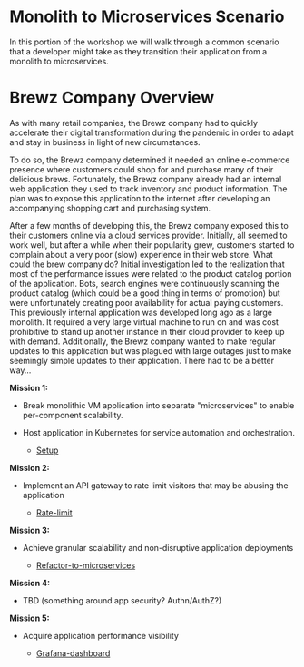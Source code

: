 # Monolith to Microservices Scenario
In this portion of the workshop we will walk through a common scenario that a developer might take as they transition their application from a monolith to microservices. 

# Brewz Company Overview
As with many retail companies, the Brewz company had to quickly accelerate their digital transformation during the pandemic in order to adapt and stay in business in light of new circumstances. 

To do so, the Brewz company determined it needed an online e-commerce presence where customers could shop for and purchase many of their delicious brews. Fortunately, the Brewz company already had an internal web application they used to track inventory and product information. The plan was to expose this application to the internet after developing an accompanying shopping cart and purchasing system.  

After a few months of developing this, the Brewz company exposed this to their customers online via a cloud services provider. Initially, all seemed to work well, but after a while when their popularity grew, customers started to complain about a very poor (slow) experience in their web store. What could the brew company do? Initial investigation led to the realization that most of the performance issues were related to the product catalog portion of the application. Bots, search engines were continuously scanning the product catalog (which could be a good thing in terms of promotion) but were unfortunately creating poor availability for actual paying customers. This previously internal application was developed long ago as a large monolith. It required a very large virtual machine to run on and was cost prohibitive to stand up another instance in their cloud provider to keep up with demand.  Additionally, the Brewz company wanted to make regular updates to this application but was plagued with large outages just to make seemingly simple updates to their application. There had to be a better way… 


**Mission 1:**

- Break monolithic VM application into separate "microservices" to enable per-component scalability.
- Host application in Kubernetes for service automation and orchestration. 

  - [Setup](setup.md)

**Mission 2:**

- Implement an API gateway to rate limit visitors that may be abusing the application

  - [Rate-limit](rate-limit.md)

**Mission 3:**

- Achieve granular scalability and non-disruptive application deployments

  - [Refactor-to-microservices](refactor.md)

**Mission 4:** 

- TBD (something around app security? Authn/AuthZ?)

**Mission 5:** 

- Acquire application performance visibility

  - [Grafana-dashboard](grafana-dashboard.md)

